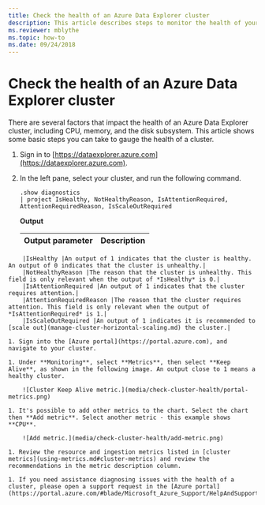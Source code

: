 ```yaml
---
title: Check the health of an Azure Data Explorer cluster
description: This article describes steps to monitor the health of your Azure Data Explorer cluster.
ms.reviewer: mblythe
ms.topic: how-to
ms.date: 09/24/2018
---
```


# Check the health of an Azure Data Explorer cluster

There are several factors that impact the health of an Azure Data Explorer cluster, including CPU, memory, and the disk subsystem. This article shows some basic steps you can take to gauge the health of a cluster.

1. Sign in to [https://dataexplorer.azure.com](https://dataexplorer.azure.com).

1. In the left pane, select your cluster, and run the following command.

    ```Kusto
    .show diagnostics
    | project IsHealthy, NotHealthyReason, IsAttentionRequired, AttentionRequiredReason, IsScaleOutRequired
    ```
    
    **Output**

    |Output parameter |Description|
    |---|---|
```suggestion
    |IsHealthy |An output of 1 indicates that the cluster is healthy. An output of 0 indicates that the cluster is unhealthy.|
    |NotHealthyReason |The reason that the cluster is unhealthy. This field is only relevant when the output of *IsHealthy* is 0.|
    |IsAttentionRequired |An output of 1 indicates that the cluster requires attention.|
    |AttentionRequiredReason |The reason that the cluster requires attention. This field is only relevant when the output of *IsAttentionRequired* is 1.|
    |IsScaleOutRequired |An output of 1 indicates it is recommended to [scale out](manage-cluster-horizontal-scaling.md) the cluster.|

1. Sign into the [Azure portal](https://portal.azure.com), and navigate to your cluster.

1. Under **Monitoring**, select **Metrics**, then select **Keep Alive**, as shown in the following image. An output close to 1 means a healthy cluster.

    ![Cluster Keep Alive metric.](media/check-cluster-health/portal-metrics.png)

1. It's possible to add other metrics to the chart. Select the chart then **Add metric**. Select another metric - this example shows **CPU**.

    ![Add metric.](media/check-cluster-health/add-metric.png)
    
1. Review the resource and ingestion metrics listed in [cluster metrics](using-metrics.md#cluster-metrics) and review the recommendations in the metric description column.

1. If you need assistance diagnosing issues with the health of a cluster, please open a support request in the [Azure portal](https://portal.azure.com/#blade/Microsoft_Azure_Support/HelpAndSupportBlade/overview).

